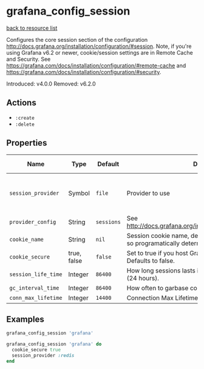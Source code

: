 # grafana_config_session

[back to resource list](https://github.com/sous-chefs/grafana#resources)

Configures the core session section of the configuration <http://docs.grafana.org/installation/configuration/#session>. Note, if you're using Grafana v6.2 or newer, cookie/session settings are in Remote Cache and Security. See <https://grafana.com/docs/installation/configuration/#remote-cache> and <https://grafana.com/docs/installation/configuration/#security>.

Introduced: v4.0.0
Removed: v6.2.0

## Actions

- `:create`
- `:delete`

## Properties

| Name                | Type        |  Default     | Description                                                                                                     | Allowed Values                            |
| ------------------- | ----------- | ------------ | --------------------------------------------------------------------------------------------------------------- | ----------------------------------------- |
| `session_provider`  | Symbol      | `file`       | Provider to use                                                                                                 | memory file redis mysql postgres memcache |
| `provider_config`   | String      | `sessions`   | See <http://docs.grafana.org/installation/configuration/#session>                                               |                                           |
| `cookie_name`       | String      | `nil`        | Session cookie name,  default changed at Grafana 6.0.0 so programatically determining default in install action |                                           |
| `cookie_secure`     | true, false | `false`      | Set to true if you host Grafana behind HTTPS only. Defaults to false.                                           | true, false                               |
| `session_life_time` | Integer     | `86400`      | How long sessions lasts in seconds. Defaults to 86400 (24 hours).                                               |                                           |
| `gc_interval_time`  | Integer     | `86400`      | How often to garbase collect                                                                                    |                                           |
| `conn_max_lifetime` | Integer     | `14400`      | Connection Max Lifetime (seconds, 14400 = 4 hours)                                                              |                                           |

## Examples

```ruby
grafana_config_session 'grafana'
```

```ruby
grafana_config_session 'grafana' do
  cookie_secure true
  session_provider :redis
end
```
